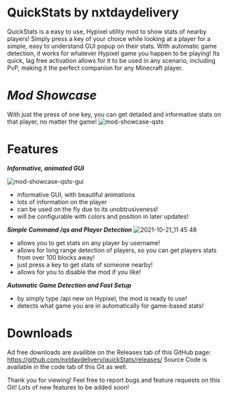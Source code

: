 # QuickStats by nxtdaydelivery
QuickStats is a easy to use, Hypixel utility mod to show stats of nearby players! Simply press a key of your choice while looking at a player for a simple, easy to understand GUI popup on their stats. With automatic game detection, it works for whatever Hypixel game you happen to be playing! Its quick, lag free activation allows for it to be used in any scenario, including PvP, making it the perfect companion for any Minecraft player.

# _Mod Showcase_
With just the press of one key, you can get detailed and informative stats on that player, no matter the game!
![mod-showcase-qsts](https://user-images.githubusercontent.com/79922345/138262477-c65ee786-8873-4383-875e-97566e85acf6.gif)




# **Features**

**_Informative, animated GUI_**

![mod-showcase-qsts-gui](https://user-images.githubusercontent.com/79922345/138263355-5354fc0e-85fb-4a2d-8fdc-4d01a0ee9ee3.gif)
 - informative GUI, with beautiful animations
 - lots of information on the player
 - can be used on the fly due to its unobtrusiveness!
 - will be configurable with colors and position in later updates!





**_Simple Command /qs and Player Detection_**
![2021-10-21_11 45 48](https://user-images.githubusercontent.com/79922345/138262818-faff7e18-4103-4db2-a331-c1e1351cc3d8.png)
 - allows you to get stats on any player by username!
 - allows for long range detection of players, so you can get players stats from over 100 blocks away!
 - just press a key to get stats of someone nearby!
 - allows for you to disable the mod if you like!




**_Automatic Game Detection and Fast Setup_**
 - by simply type /api new on Hypixel, the mod is ready to use!
 - detects what game you are in automatically for game-based stats!

# **Downloads** 

Ad free downloads are availible on the Releases tab of this GitHub page: https://github.com/nxtdaydelivery/quickStats/releases/
Source Code is available in the code tab of this Git as well.

Thank you for viewing! Feel free to report bugs and feature requests on this Git! Lots of new features to be added soon!
